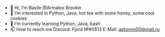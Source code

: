 - 👋 Hi, I’m Basile @Armaleo Brovkin
- 👀 I’m interested in Python, Java, hot tea with some honey, some cool cookies
- 🌱 I’m currently learning Python, Java, bash
- 📫 How to reach me 
       Discord: Fjord №#0513
       E-Mail: astonnn00@mail.ru        
<!---
Armaleo/Armaleo is a ✨ special ✨ repository because its `README.md` (this file) appears on your GitHub profile.
You can click the Preview link to take a look at your changes.
--->

